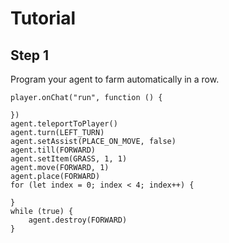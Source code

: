 # Tutorial

## Step 1
Program your agent to farm automatically in a row. 

```ghost
player.onChat("run", function () {
	
})
agent.teleportToPlayer()
agent.turn(LEFT_TURN)
agent.setAssist(PLACE_ON_MOVE, false)
agent.till(FORWARD)
agent.setItem(GRASS, 1, 1)
agent.move(FORWARD, 1)
agent.place(FORWARD)
for (let index = 0; index < 4; index++) {
	
}
while (true) {
    agent.destroy(FORWARD)
}
```
